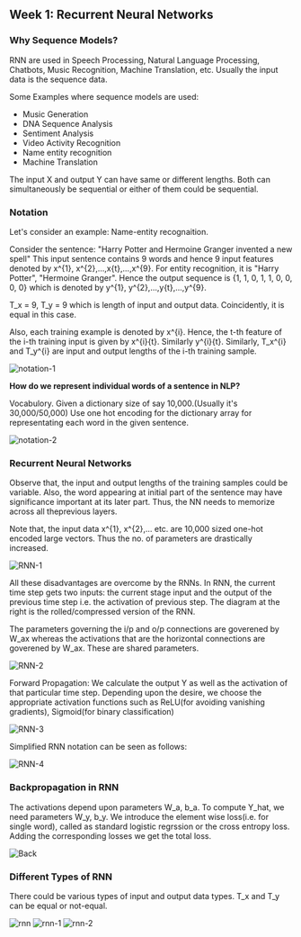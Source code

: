 ## Week 1: Recurrent Neural Networks

### Why Sequence Models?
RNN are used in Speech Processing, Natural Language Processing, Chatbots, Music Recognition, Machine Translation, etc.
Usually the input data is the sequence data. 

Some Examples where sequence models are used:
- Music Generation
- DNA Sequence Analysis
- Sentiment Analysis
- Video Activity Recognition
- Name entity recognition
- Machine Translation

The input X and output Y can have same or different lengths. Both can simultaneously be sequential or either of them could be sequential.

### Notation
Let's consider an example: Name-entity recognaition.

Consider the sentence: "Harry Potter and Hermoine Granger invented a new spell"
This input sentence contains 9 words and hence 9 input features denoted by x^{1}, x^{2},...,x{t},...,x^{9}.
For entity recognition, it is "Harry Potter", "Hermoine Granger". Hence the output sequence is {1, 1, 0, 1, 1, 0, 0, 0, 0} which is denoted by y^{1}, y^{2},...,y{t},...,y^{9}.

T_x = 9, T_y = 9 which is length of input and output data. Coincidently, it is equal in this case.

Also, each training example is denoted by x^{i}. Hence, the t-th feature of the i-th training input is given by x^{i}{t}. Similarly y^{i}{t}.
Similarly, T_x^{i} and T_y^{i} are input and output lengths of the i-th training sample.
  
![notation-1](https://github.com/sharvaree1921/Audio_Controlled_Drone/blob/main/Images/Screenshot%20from%202021-05-19%2015-39-12.png)  
  
**How do we represent individual words of a sentence in NLP?**

Vocabulory. Given a dictionary size of say 10,000.(Usually it's 30,000/50,000)
Use one hot encoding for the dictionary array for representating each word in the given sentence. 
  
![notation-2](https://github.com/sharvaree1921/Audio_Controlled_Drone/blob/main/Images/Screenshot%20from%202021-05-19%2015-43-50.png)

### Recurrent Neural Networks

Observe that, the input and output lengths of the training samples could be variable. Also, the word appearing at initial part of the sentence may have significance important at its later part. Thus, the NN needs to memorize across all theprevious layers.

Note that, the input data x^{1}, x^{2},... etc. are 10,000 sized one-hot encoded large vectors. Thus the no. of parameters are drastically increased. 

![RNN-1](https://github.com/sharvaree1921/Audio_Controlled_Drone/blob/main/Images/Screenshot%20from%202021-05-19%2015-54-06.png)

All these disadvantages are overcome by the RNNs. In RNN, the current time step gets two inputs: the current stage input and the output of the previous time step i.e. the activation of previous step. The diagram at the right is the rolled/compressed version of the RNN.

The parameters governing the i/p and o/p connections are goverened by W_ax whereas the activations that are the horizontal connections are goverened by W_ax. These are shared parameters.

![RNN-2](https://github.com/sharvaree1921/Audio_Controlled_Drone/blob/main/Images/Screenshot%20from%202021-05-19%2016-13-46.png)

Forward Propagation: We calculate the output Y as well as the activation of that particular time step. Depending upon the desire, we choose the appropriate activation functions such as ReLU(for avoiding vanishing gradients), Sigmoid(for binary classification)

![RNN-3](https://github.com/sharvaree1921/Audio_Controlled_Drone/blob/main/Images/Screenshot%20from%202021-05-19%2016-19-09.png)
 
Simplified RNN notation can be seen as follows:

![RNN-4](https://github.com/sharvaree1921/Audio_Controlled_Drone/blob/main/Images/Screenshot%20from%202021-05-19%2015-54-06.png)

### Backpropagation in RNN

The activations depend upon parameters W_a, b_a. To compute Y_hat, we need parameters W_y, b_y. We introduce the element wise loss(i.e. for single word), called as standard logistic regrssion or the cross entropy loss. Adding the corresponding losses we get the total loss.

![Back](https://github.com/sharvaree1921/Audio_Controlled_Drone/blob/main/Images/Screenshot%20from%202021-05-19%2017-18-48.png)

### Different Types of RNN

There could be various types of input and output data types. T_x and T_y can be equal or not-equal.

![rnn](https://github.com/sharvaree1921/Audio_Controlled_Drone/blob/main/Images/Screenshot%20from%202021-05-19%2021-41-14.png)
![rnn-1](https://github.com/sharvaree1921/Audio_Controlled_Drone/blob/main/Images/Screenshot%20from%202021-05-19%2021-46-46.png)
![rnn-2](https://github.com/sharvaree1921/Audio_Controlled_Drone/blob/main/Images/Screenshot%20from%202021-05-19%2021-48-02.png)




























